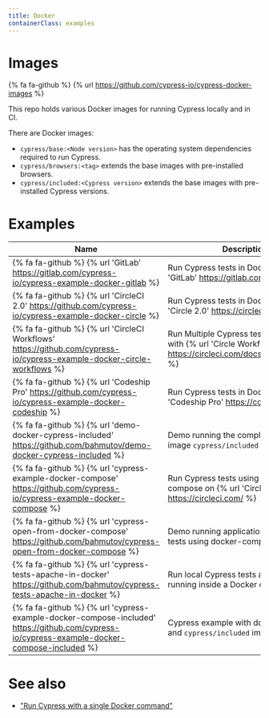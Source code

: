 ```yaml
---
title: Docker
containerClass: examples
---
```


# Images

{% fa fa-github %} {% url https://github.com/cypress-io/cypress-docker-images %}

This repo holds various Docker images for running Cypress locally and in CI.

There are Docker images:

- `cypress/base:<Node version>` has the operating system dependencies required to run Cypress.
- `cypress/browsers:<tag>` extends the base images with pre-installed browsers.
- `cypress/included:<Cypress version>` extends the base images with pre-installed Cypress versions.

# Examples

Name | Description
--- | ---
{% fa fa-github %} {% url 'GitLab' https://gitlab.com/cypress-io/cypress-example-docker-gitlab %} | Run Cypress tests in Docker on {% url 'GitLab' https://gitlab.com/ %}
{% fa fa-github %} {% url 'CircleCI 2.0' https://github.com/cypress-io/cypress-example-docker-circle %} | Run Cypress tests in Docker on {% url 'Circle 2.0' https://circleci.com %}
{% fa fa-github %} {% url 'CircleCI Workflows' https://github.com/cypress-io/cypress-example-docker-circle-workflows %} | Run Multiple Cypress tests in parallel with {% url 'Circle Workflows' https://circleci.com/docs/2.0/workflows/ %}
{% fa fa-github %} {% url 'Codeship Pro' https://github.com/cypress-io/cypress-example-docker-codeship %} | Run Cypress tests in Docker on {% url 'Codeship Pro' https://codeship.com/ %}
{% fa fa-github %} {% url 'demo-docker-cypress-included' https://github.com/bahmutov/demo-docker-cypress-included %} | Demo running the complete Docker image `cypress/included`
{% fa fa-github %} {% url 'cypress-example-docker-compose' https://github.com/cypress-io/cypress-example-docker-compose %} | Run Cypress tests using docker-compose on {% url 'CircleCI' https://circleci.com/ %}
{% fa fa-github %} {% url 'cypress-open-from-docker-compose' https://github.com/bahmutov/cypress-open-from-docker-compose %} | Demo running application and Cypress tests using docker-compose
{% fa fa-github %} {% url 'cypress-tests-apache-in-docker' https://github.com/bahmutov/cypress-tests-apache-in-docker %} | Run local Cypress tests against Apache running inside a Docker container
{% fa fa-github %} {% url 'cypress-example-docker-compose-included' https://github.com/cypress-io/cypress-example-docker-compose-included %} | Cypress example with docker-compose and `cypress/included` image

# See also

- ["Run Cypress with a single Docker command"](https://www.cypress.io/blog/2019/05/02/run-cypress-with-a-single-docker-command/)
